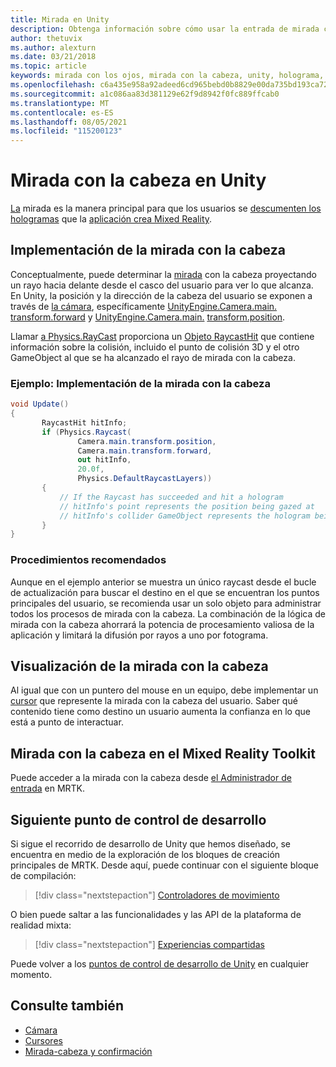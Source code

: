 ```yaml
---
title: Mirada en Unity
description: Obtenga información sobre cómo usar la entrada de mirada como una forma principal para que los usuarios puedan dirigirse a los hologramas que la aplicación crea en realidad mixta.
author: thetuvix
ms.author: alexturn
ms.date: 03/21/2018
ms.topic: article
keywords: mirada con los ojos, mirada con la cabeza, unity, holograma, realidad mixta, casco de realidad mixta, casco de windows de realidad mixta, casco de realidad virtual, MRTK, Mixed Reality Toolkit
ms.openlocfilehash: c6a435e958a92adeed6cd965bebd0b8829e00da735bd193ca72a68acb9e0d6aa
ms.sourcegitcommit: a1c086aa83d381129e62f9d8942f0fc889ffcab0
ms.translationtype: MT
ms.contentlocale: es-ES
ms.lasthandoff: 08/05/2021
ms.locfileid: "115200123"
---
```

# <a name="head-gaze-in-unity"></a>Mirada con la cabeza en Unity

[La](../../design/gaze-and-commit.md) mirada es la manera principal para que los usuarios se [descumenten los hologramas](../../discover/hologram.md) que la [aplicación crea Mixed Reality](../../discover/mixed-reality.md).

## <a name="implementing-head-gaze"></a>Implementación de la mirada con la cabeza

Conceptualmente, puede determinar la [mirada](../../design/gaze-and-commit.md) con la cabeza proyectando un rayo hacia delante desde el casco del usuario para ver lo que alcanza. En Unity, la posición y la dirección de la cabeza del usuario se exponen a través de [la cámara](camera-in-unity.md), específicamente [UnityEngine.Camera.main.](https://docs.unity3d.com/ScriptReference/Camera-main.html) [transform.forward](https://docs.unity3d.com/ScriptReference/Transform-forward.html) y [UnityEngine.Camera.main.](https://docs.unity3d.com/ScriptReference/Camera-main.html) [transform.position](https://docs.unity3d.com/ScriptReference/Transform-position.html).

Llamar [a Physics.RayCast](https://docs.unity3d.com/ScriptReference/Physics.Raycast.html) proporciona un [Objeto RaycastHit](https://docs.unity3d.com/ScriptReference/RaycastHit.html) que contiene información sobre la colisión, incluido el punto de colisión 3D y el otro GameObject al que se ha alcanzado el rayo de mirada con la cabeza.

### <a name="example-implement-head-gaze"></a>Ejemplo: Implementación de la mirada con la cabeza

```cs
void Update()
{
       RaycastHit hitInfo;
       if (Physics.Raycast(
               Camera.main.transform.position,
               Camera.main.transform.forward,
               out hitInfo,
               20.0f,
               Physics.DefaultRaycastLayers))
       {
           // If the Raycast has succeeded and hit a hologram
           // hitInfo's point represents the position being gazed at
           // hitInfo's collider GameObject represents the hologram being gazed at
       }
}
```

### <a name="best-practices"></a>Procedimientos recomendados

Aunque en el ejemplo anterior se muestra un único raycast desde el bucle de actualización para buscar el destino en el que se encuentran los puntos principales del usuario, se recomienda usar un solo objeto para administrar todos los procesos de mirada con la cabeza. La combinación de la lógica de mirada con la cabeza ahorrará la potencia de procesamiento valiosa de la aplicación y limitará la difusión por rayos a uno por fotograma.

## <a name="visualizing-head-gaze"></a>Visualización de la mirada con la cabeza

Al igual que con un puntero del mouse en un equipo, debe implementar un [cursor](../../design/cursors.md) que represente la mirada con la cabeza del usuario. Saber qué contenido tiene como destino un usuario aumenta la confianza en lo que está a punto de interactuar.

## <a name="head-gaze-in-the-mixed-reality-toolkit"></a>Mirada con la cabeza en el Mixed Reality Toolkit

Puede acceder a la mirada con la cabeza desde [el Administrador de entrada](/windows/mixed-reality/mrtk-unity/features/input/overview) en MRTK.

## <a name="next-development-checkpoint"></a>Siguiente punto de control de desarrollo

Si sigue el recorrido de desarrollo de Unity que hemos diseñado, se encuentra en medio de la exploración de los bloques de creación principales de MRTK. Desde aquí, puede continuar con el siguiente bloque de compilación:

> [!div class="nextstepaction"]
> [Controladores de movimiento](motion-controllers-in-unity.md)

O bien puede saltar a las funcionalidades y las API de la plataforma de realidad mixta:

> [!div class="nextstepaction"]
> [Experiencias compartidas](shared-experiences-in-unity.md)

Puede volver a los [puntos de control de desarrollo de Unity](unity-development-overview.md#2-core-building-blocks) en cualquier momento.

## <a name="see-also"></a>Consulte también
* [Cámara](camera-in-unity.md)
* [Cursores](../../design/cursors.md)
* [Mirada-cabeza y confirmación](../../design/gaze-and-commit.md)